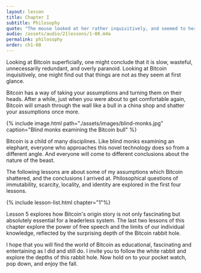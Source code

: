 ```yaml
---
layout: lesson
title: Chapter I
subtitle: Philosophy
quote: "The mouse looked at her rather inquisitively, and seemed to her to wink with one of its little eyes, but it said nothing."
audio: /assets/audio/21lessons/1-00.m4a
permalink: philosophy
order: ch1-00
---
```


Looking at Bitcoin superficially, one might conclude that it is slow, wasteful,
unnecessarily redundant, and overly paranoid. Looking at Bitcoin inquisitively,
one might find out that things are not as they seem at first glance.

Bitcoin has a way of taking your assumptions and turning them on their heads.
After a while, just when you were about to get comfortable again, Bitcoin will
smash through the wall like a bull in a china shop and shatter your assumptions
once more.

{% include image.html path="./assets/images/blind-monks.jpg" caption="Blind monks examining the Bitcoin bull" %}

Bitcoin is a child of many disciplines. Like blind monks examining an elephant,
everyone who approaches this novel technology does so from a different angle.
And everyone will come to different conclusions about the nature of the beast.

The following lessons are about some of my assumptions which Bitcoin shattered,
and the conclusions I arrived at. Philosophical questions of immutability,
scarcity, locality, and identity are explored in the first four lessons.

{% include lesson-list.html chapter="1"%}

Lesson 5 explores how Bitcoin's origin story is not only fascinating but
absolutely essential for a leaderless system. The last two lessons of this
chapter explore the power of free speech and the limits of our individual
knowledge, reflected by the surprising depth of the Bitcoin rabbit hole.

I hope that you will find the world of Bitcoin as educational, fascinating and
entertaining as I did and still do. I invite you to follow the white rabbit and
explore the depths of this rabbit hole. Now hold on to your pocket watch, pop
down, and enjoy the fall.

<!-- Wikipedia -->
[alice]: https://en.wikipedia.org/wiki/Alice%27s_Adventures_in_Wonderland
[carroll]: https://en.wikipedia.org/wiki/Lewis_Carroll
